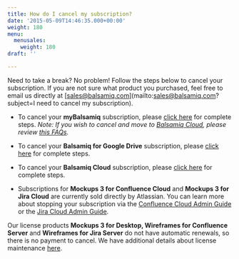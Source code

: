 ```yaml
---
title: How do I cancel my subscription?
date: '2015-05-09T14:46:35.000+00:00'
weight: 180
menu:
  menusales:
    weight: 180
draft: ''

---
```


Need to take a break? No problem! Follow the steps below to cancel your subscription. If you are not sure what product you purchased, feel free to email us directly at [sales@balsamiq.com](mailto:sales@balsamiq.com?subject=I need to cancel my subscription).

* To cancel your **myBalsamiq** subscription, please [click here](/sales/mybsubscriptions/#stopping-your-subscription) for complete steps. _Note: If you wish to cancel and move to [Balsamiq Cloud](https://balsamiq.cloud/), please review [this FAQs](/sales/mybtocloud/)._

* To cancel your **Balsamiq for Google Drive** subscription, please [click here](/sales/gdrivesubscription/#stopping-your-subscription) for complete steps.

* To cancel your **Balsamiq Cloud** subscription, please [click here](/sales/cloudsubscriptions/#stopping-your-subscription) for complete steps.

* Subscriptions for **Mockups 3 for Confluence Cloud** and **Mockups 3 for Jira Cloud** are currently sold directly by Atlassian. You can learn more about stopping your subscription via the [Confluence Cloud Admin Guide](https://docs.balsamiq.com/confluence/cloud/admin-guide-cloud/) or the  [Jira Cloud Admin Guide](https://docs.balsamiq.com/jira/cloud/admin-guide-cloud/).

Our license products **Mockups 3 for Desktop, Wireframes for Confluence Server** and **Wireframes for Jira Server** do not have automatic renewals, so there is no payment to cancel. We have additional details about license maintenance [here](/sales/maintenance/).
